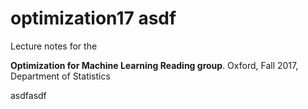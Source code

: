 # optimization17 asdf
Lecture notes for the

**Optimization for Machine Learning Reading group**. Oxford, Fall 2017, Department of Statistics


asdfasdf

